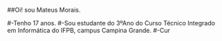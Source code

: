 ##Oi! sou Mateus Morais. 

#-Tenho 17 anos.
#-Sou estudante do 3ºAno do Curso Técnico Integrado em Informática do IFPB, campus Campina Grande.
#-Cur
